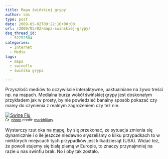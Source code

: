 ```yaml
---
title: Mapa świńskiej grypy
author: sms
type: post
date: 2009-05-02T09:22:16+00:00
url: /2009/05/02/mapa-swinskiej-grypy/
dsq_thread_id:
  - 52252504
categories:
  - Internet
  - Media
tags:
  - mapa
  - swineflu
  - świńska grypa

---
```

Przyszłość mediów to oczywiście interaktywne, uaktualniane na żywo treści np. na mapach. Medialna burza wokół świńskiej grypy jest doskonałym przykładem jak w prosty, by nie powiedzieć banalny sposób pokazać czy mamy do czynienia z realnym zagrożeniem czy też nie.

<a href="http://www.flickr.com/photos/56087830@N00/3491073731/" title="Swine Flu" target="_blank"><img src="http://farm4.static.flickr.com/3357/3491073731_4646c84396.jpg" alt="Swine Flu" border="0" /></a>  
<small><a href="http://creativecommons.org/licenses/by/2.0/" title="Attribution License" target="_blank"><img src="http://www.dziennikarz.pl/wp-content/plugins/photo_dropper/images/cc.png" alt="Creative Commons License" border="0" width="16" height="16" align="absmiddle" /></a> <a href="http://www.photodropper.com/photos/" target="_blank">photo</a> credit: <a href="http://www.flickr.com/photos/56087830@N00/3491073731/" title="markhillary" target="_blank">markhillary</a></small>

Wystarczy rzut oka na [mapę][1], by się przekonać, ze sytuacja zmienia się dynamicznie i o ile jeszcze niedawno słyszeliśmy o kilku przypadkach to w niektórych miejscach tych przypadków jest kilkadziesiąt (USA). Widać też, że powoli stajemy się białą plamą w Europie, to znaczy przynajmniej na razie u nas swinflu brak. No i oby tak zostało.

 [1]: http://swinemap.org/
